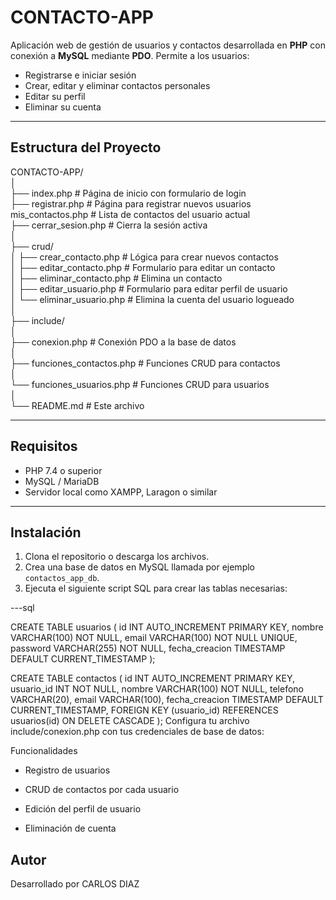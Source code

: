 # CONTACTO-APP

Aplicación web de gestión de usuarios y contactos desarrollada en **PHP** con conexión a **MySQL** mediante **PDO**. Permite a los usuarios:

- Registrarse e iniciar sesión
- Crear, editar y eliminar contactos personales
- Editar su perfil
- Eliminar su cuenta

---

## Estructura del Proyecto

CONTACTO-APP/<br>
│
<br>├── index.php # Página de inicio con formulario de login
<br>├── registrar.php # Página para registrar nuevos usuarios
<br> mis_contactos.php # Lista de contactos del usuario actual
<br>├── cerrar_sesion.php # Cierra la sesión activa
<br>│
<br>├── crud/
<br>│ ├── crear_contacto.php # Lógica para crear nuevos contactos
<br>│ ├── editar_contacto.php # Formulario para editar un contacto
<br>│ ├── eliminar_contacto.php # Elimina un contacto
<br>│ ├── editar_usuario.php # Formulario para editar perfil de usuario
<br>│ └── eliminar_usuario.php # Elimina la cuenta del usuario logueado
<br>│
<br>├── include/
<br>│ <br>├── conexion.php # Conexión PDO a la base de datos
<br>│ <br>├── funciones_contactos.php # Funciones CRUD para contactos
<br>│ <br>└── funciones_usuarios.php # Funciones CRUD para usuarios
<br>│
<br>└── README.md # Este archivo

---

## Requisitos

- PHP 7.4 o superior
- MySQL / MariaDB
- Servidor local como XAMPP, Laragon o similar

---

## Instalación

1. Clona el repositorio o descarga los archivos.
2. Crea una base de datos en MySQL llamada por ejemplo `contactos_app_db`.
3. Ejecuta el siguiente script SQL para crear las tablas necesarias:

---sql

CREATE TABLE usuarios (
  id INT AUTO_INCREMENT PRIMARY KEY,
  nombre VARCHAR(100) NOT NULL,
  email VARCHAR(100) NOT NULL UNIQUE,
  password VARCHAR(255) NOT NULL,
  fecha_creacion TIMESTAMP DEFAULT CURRENT_TIMESTAMP
);

CREATE TABLE contactos (
  id INT AUTO_INCREMENT PRIMARY KEY,
  usuario_id INT NOT NULL,
  nombre VARCHAR(100) NOT NULL,
  telefono VARCHAR(20),
  email VARCHAR(100),
  fecha_creacion TIMESTAMP DEFAULT CURRENT_TIMESTAMP,
  FOREIGN KEY (usuario_id) REFERENCES usuarios(id) ON DELETE CASCADE
);
Configura tu archivo include/conexion.php con tus credenciales de base de datos:


Funcionalidades
- Registro de usuarios

- CRUD de contactos por cada usuario 

- Edición del perfil de usuario

- Eliminación de cuenta 


## Autor
Desarrollado por CARLOS DIAZ
